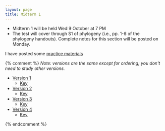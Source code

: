 ```yaml
---
layout: page
title: Midterm 1
---
```


* Midterm 1 will be held Wed 9 October at 7 PM
* The test will cover through S1 of phylogeny (i.e., pp. 1-6 of the phylogeny handouts). Complete notes for this section will be posted on Monday.

I have posted some [practice materials](practice.html)

{% comment %} 
_Note: versions are the same except for ordering; you don't need to study other versions._

* [Version 1](/tests/midterm1.1.test.pdf)
	* [Key](/tests/midterm1.1.key.pdf)
* [Version 2](/tests/midterm1.2.test.pdf)
	* [Key](/tests/midterm1.2.key.pdf)
* [Version 3](/tests/midterm1.3.test.pdf)
	* [Key](/tests/midterm1.3.key.pdf)
* [Version 4](/tests/midterm1.4.test.pdf)
	* [Key](/tests/midterm1.4.key.pdf)

{% endcomment %} 
